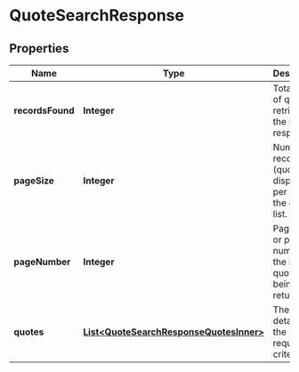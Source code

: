 

# QuoteSearchResponse


## Properties

| Name | Type | Description | Notes |
|------------ | ------------- | ------------- | -------------|
|**recordsFound** | **Integer** | Total count of quotes retrieved in the request response. |  [optional] |
|**pageSize** | **Integer** | Number of records (quotes) displayed per page in the quote list. |  [optional] |
|**pageNumber** | **Integer** | Page index or page number for the list of quotes being returned. |  [optional] |
|**quotes** | [**List&lt;QuoteSearchResponseQuotesInner&gt;**](QuoteSearchResponseQuotesInner.md) | The quote details for the requested criteria. |  [optional] |



